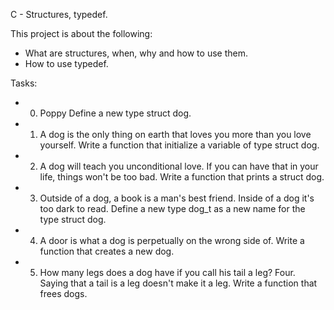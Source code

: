 C - Structures, typedef.

This project is about the following:

  - What are structures, when, why and how to use them.
  - How to use typedef.

Tasks:

  - 0. Poppy
	Define a new type struct dog.

  - 1. A dog is the only thing on earth that loves you more than you love yourself.
	Write a function that initialize a variable of type struct dog.

  - 2. A dog will teach you unconditional love. If you can have that in your life, things won't be too bad.
	Write a function that prints a struct dog.

  - 3. Outside of a dog, a book is a man's best friend. Inside of a dog it's too dark to read.
	Define a new type dog_t as a new name for the type struct dog.

  - 4. A door is what a dog is perpetually on the wrong side of.
	Write a function that creates a new dog.

  - 5. How many legs does a dog have if you call his tail a leg? Four. Saying that a tail is a leg doesn't make it a leg.
	Write a function that frees dogs.
